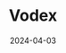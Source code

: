 ---  
layout: startup_page  
title: "Vodex"  
id: "vodex.ai"  
permalink: "/vodexvodex.ai04032024/"  
website: "https://vodex.ai/"  
funding_round: "Seed"  
funding_amount: "$2M"  
investors: "Unicorn India Ventures, Pentathlon Ventures"  
about: "Vodex develops Generative AI-powered virtual sales agents for natural, human-like conversations and automated sales processes. Their technology allows businesses to engage customers through authentic phone conversations, enhancing sales and customer interaction. This helps businesses connect with customers better, making operations smoother and customer engagement stronger."  
markets: "AI, SaaS"  
hq: "Bengaluru, Karnataka, India"  
founded_year: "2022"  
linkedin: "https://www.linkedin.com/company/vodexai"  
twitter: "https://twitter.com/vodexsocial"  
instagram: ""  
facebook: "https://www.facebook.com/vodexsocial"  
crunchbase: "https://www.crunchbase.com/organization/vodex-3f39"  
pitchbook: "https://pitchbook.com/profiles/company/518858-74"  

date_display: "03-Apr-2024"  
date: "2024-04-03"

# SEO Optimization  
meta_title: "Vodex - Seed Funding ($2M)"  
meta_description: "Vodex, Vodex develops Generative AI-powered virtual sales agents for natural, human-like conversations and automated sales processes. Their technology allows..."  
meta_keywords: "Vodex, AI, SaaS, Seed funding"  
canonical_url: "https://startup.projectstartups.com/vodexvodex.ai04032024/"  
---